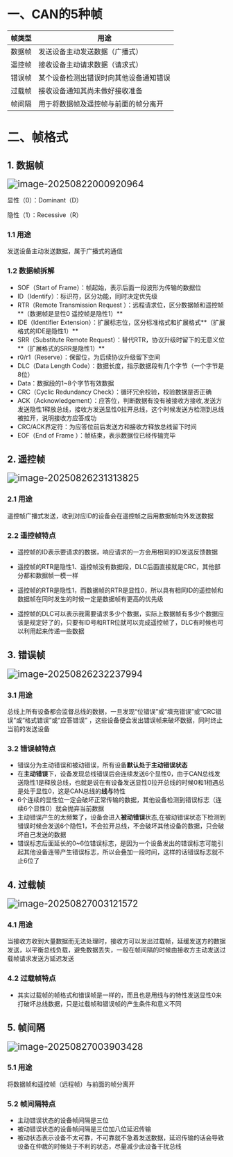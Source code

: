 # 一、CAN的5种帧

| **帧类型** | **用途**                               |
| ---------- | -------------------------------------- |
| 数据帧     | 发送设备主动发送数据（广播式）         |
| 遥控帧     | 接收设备主动请求数据（请求式）         |
| 错误帧     | 某个设备检测出错误时向其他设备通知错误 |
| 过载帧     | 接收设备通知其尚未做好接收准备         |
| 帧间隔     | 用于将数据帧及遥控帧与前面的帧分离开   |



# 二、帧格式

## 1. 数据帧

<img src="./assets/image-20250822000920964.png" alt="image-20250822000920964" style="zoom:150%;" />

显性（0）：Dominant（D）

隐性（1）：Recessive（R）

### 1.1 用途

发送设备主动发送数据，属于广播式的通信

### 1.2 数据帧拆解

* SOF（Start of Frame）：帧起始，表示后面一段波形为传输的数据位
* ID（Identify）：标识符，区分功能，同时决定优先级
* RTR（Remote Transmission Request ）：远程请求位，区分数据帧和遥控帧**（数据帧是显性0 遥控帧是隐性1）**
* IDE（Identifier Extension）：扩展标志位，区分标准格式和扩展格式**（扩展格式的IDE是隐性1）**
* SRR（Substitute Remote Request）：替代RTR，协议升级时留下的无意义位**（扩展格式的SRR是隐性1）**
* r0/r1（Reserve）：保留位，为后续协议升级留下空间
* DLC（Data Length Code）：数据长度，指示数据段有几个字节（一个字节是8位）
* Data：数据段的1~8个字节有效数据
* CRC（Cyclic Redundancy Check）：循环冗余校验，校验数据是否正确
* ACK（Acknowledgement）：应答位，判断数据有没有被接收方接收,发送方发送隐性1释放总线，接收方发送显性0拉开总线，这个时候发送方检测到总线被拉开，说明接收方应答成功
* CRC/ACK界定符：为应答位前后发送方和接收方释放总线留下时间
* EOF（End of Frame ）：帧结束，表示数据位已经传输完毕



## 2. 遥控帧

<img src="./assets/image-20250826231313825.png" alt="image-20250826231313825" style="zoom:150%;" />

### 2.1 用途

遥控帧广播式发送，收到对应ID的设备会在遥控帧之后用数据帧向外发送数据

### 2.2 遥控帧特点

* 遥控帧的ID表示要请求的数据，响应请求的一方会用相同的ID发送反馈数据

* 遥控帧的RTR是隐性1、遥控帧没有数据段，DLC后面直接就是CRC，其他部分都和数据帧一模一样

* 遥控帧的RTR是隐性1，而数据帧的RTR是显性0，所以具有相同ID的遥控帧和数据帧在同时发生的时候一定是数据帧有更高的优先级

* 遥控帧的DLC可以表示我需要请求多少个数据，实际上数据帧有多少个数据应该是规定好了的，只要有ID号和RTR位就可以完成遥控帧了，DLC有时候也可以利用起来传递一些数据



## 3. 错误帧

<img src="./assets/image-20250826232237994.png" alt="image-20250826232237994" style="zoom:150%;" />

### 3.1 用途

总线上所有设备都会监督总线的数据，一旦发现“位错误”或“填充错误”或“CRC错误”或“格式错误”或“应答错误” ，这些设备便会发出错误帧来破坏数据，同时终止当前的发送设备

### 3.2 错误帧特点

* 错误分为主动错误和被动错误，所有设备**默认处于主动错误状态**
* 在**主动错误**下，设备发现总线错误后会连续发送6个显性0，由于CAN总线发送隐性1是释放总线，也就是说在有设备发送显性0拉开总线的时候0和1相遇总是处于显性0，这是CAN总线的**线与**特性
* 6个连续的显性位一定会破坏正常传输的数据，其他设备检测到错误标志（连续6个显性0）就会抛弃当前数据
* 主动错误产生的太频繁了，设备会进入**被动错误**状态,在被动错误状态下检测到错误时候会发送6个隐性1，不会拉开总线，不会破坏其他设备的数据，只会破坏自己发送的数据
* 错误标志后面延长的0~6位错误标志，是因为一个设备发出的错误标志可能引起其他设备连带产生错误标志，所以会叠加一段时间，这样的话错误标志就不止6位了



## 4. 过载帧

<img src="./assets/image-20250827003121572.png" alt="image-20250827003121572" style="zoom:150%;" />

### 4.1 用途

当接收方收到大量数据而无法处理时，接收方可以发出过载帧，延缓发送方的数据发送，以平衡总线负载，避免数据丢失，一般在帧间隔的时候由接收方主动发送过载帧请求发送方延迟发送

### 4.2 过载帧特点

* 其实过载帧的帧格式和错误帧是一样的，而且也是用线与的特性发送显性0来打破坏总线数据，只是过载帧和错误帧的产生条件和意义不同



## 5. 帧间隔

<img src="./assets/image-20250827003903428.png" alt="image-20250827003903428" style="zoom:150%;" />

### 5.1 用途

将数据帧和遥控帧（远程帧）与前面的帧分离开

### 5.2 帧间隔特点

* 主动错误状态的设备帧间隔是三位
* 被动错误状态的设备帧间隔是三位加八位延迟传输
* 被动状态表示设备不太可靠，不可靠就不急着发送数据，延迟传输的话会导致设备在仲裁的时候处于不利的状态，尽量减少此设备干扰总线

